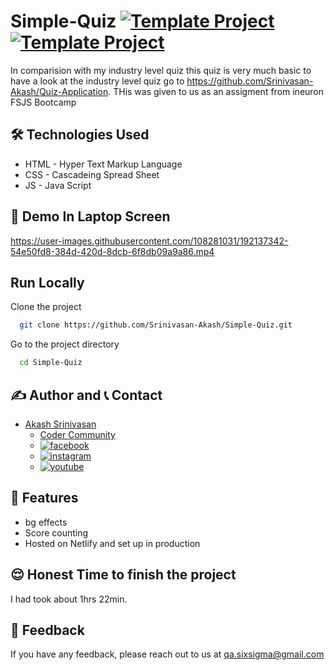 # Simple-Quiz [![Template Project](https://img.shields.io/badge/Web-App-red)](http://www.gnu.org/licenses/agpl-3.0) [![Template Project](https://img.shields.io/badge/Technologies%20-HTML%2FCSS%2FJS-brightgreen)](http://www.gnu.org/licenses/agpl-3.0)

In comparision with my industry level quiz this quiz is very much basic to have a look at the industry level quiz go to https://github.com/Srinivasan-Akash/Quiz-Application. THis was given to us as an assigment from ineuron FSJS Bootcamp

## 🛠 Technologies Used
  - HTML - Hyper Text Markup Language
  - CSS - Cascadeing Spread Sheet
  - JS - Java Script

## 🚩 Demo In Laptop Screen

https://user-images.githubusercontent.com/108281031/192137342-54e50fd8-384d-420d-8dcb-6f8db09a9a86.mp4

## Run Locally

Clone the project

```bash
  git clone https://github.com/Srinivasan-Akash/Simple-Quiz.git
```

Go to the project directory

```bash
  cd Simple-Quiz
```
## ✍️ Author and 📞 Contact
- [Akash Srinivasan](https://www.github.com/octokatherine)
    - [Coder Community](https://web.codercommunity.io/user/62d568cb998d86c8883a2766?tab=posts)
    - [![facebook](https://img.shields.io/badge/Facebook-0A66C2?style=for-the-badge&logo=facebook&logoColor=white)](https://www.facebook.com/profile.php?id=100083429257499)
    - [![instagram](https://img.shields.io/badge/Instagram-0A66C2?style=for-the-badge&logo=instagram&logoColor=white)](https://www.instagram.com/akash_prashanthi/)
    - [![youtube](https://img.shields.io/badge/YouTube-ff0000?style=for-the-badge&logo=youtube&logoColor=white)](https://www.youtube.com/channel/UCAv1QdzDgV6MjA60CRtfkIg)

## 📝 Features

- bg effects
- Score counting
- Hosted on Netlify and set up in production

## 😌 Honest Time to finish the project

I had took about 1hrs 22min. 

## 👀 Feedback
If you have any feedback, please reach out to us at qa.sixsigma@gmail.com
